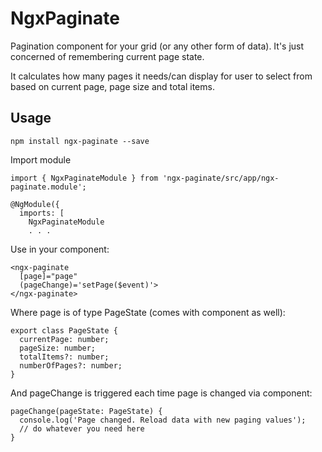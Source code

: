 # NgxPaginate

Pagination component for your grid (or any other form of data). It's just concerned of remembering current page state.

It calculates how many pages it needs/can display for user to select from based on current page, page size and total items.

## Usage

```
npm install ngx-paginate --save
```

Import module
```
import { NgxPaginateModule } from 'ngx-paginate/src/app/ngx-paginate.module';

@NgModule({
  imports: [
    NgxPaginateModule
    . . .
```

Use in your component:

```
<ngx-paginate
  [page]="page"
  (pageChange)='setPage($event)'>
</ngx-paginate>
```
Where page is of type PageState (comes with component as well):

```
export class PageState {
  currentPage: number;
  pageSize: number;
  totalItems?: number;
  numberOfPages?: number;
}
```

And pageChange is triggered each time page is changed via component:




```
pageChange(pageState: PageState) {
  console.log('Page changed. Reload data with new paging values');
  // do whatever you need here
}
```

